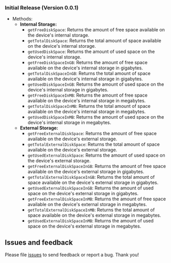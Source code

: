 ### Initial Release (Version 0.0.1)

- Methods:
    - **Internal Storage:**
        - `getFreeDiskSpace`: Returns the amount of free space available on the device's internal storage.
        - `getTotalDiskSpace`: Returns the total amount of space available on the device's internal storage.
        - `getUsedDiskSpace`: Returns the amount of used space on the device's internal storage.
        - `getFreeDiskSpaceInGB`: Returns the amount of free space available on the device's internal storage in gigabytes.
        - `getTotalDiskSpaceInGB`: Returns the total amount of space available on the device's internal storage in gigabytes.
        - `getUsedDiskSpaceInGB`: Returns the amount of used space on the device's internal storage in gigabytes.
        - `getFreeDiskSpaceInMB`: Returns the amount of free space available on the device's internal storage in megabytes.
        - `getTotalDiskSpaceInMB`: Returns the total amount of space available on the device's internal storage in megabytes.
        - `getUsedDiskSpaceInMB`: Returns the amount of used space on the device's internal storage in megabytes.
    - **External Storage:**
        - `getFreeExternalDiskSpace`: Returns the amount of free space available on the device's external storage.
        - `getTotalExternalDiskSpace`: Returns the total amount of space available on the device's external storage.
        - `getUsedExternalDiskSpace`: Returns the amount of used space on the device's external storage.
        - `getFreeExternalDiskSpaceInGB`: Returns the amount of free space available on the device's external storage in gigabytes.
        - `getTotalExternalDiskSpaceInGB`: Returns the total amount of space available on the device's external storage in gigabytes.
        - `getUsedExternalDiskSpaceInGB`: Returns the amount of used space on the device's external storage in gigabytes.
        - `getFreeExternalDiskSpaceInMB`: Returns the amount of free space available on the device's external storage in megabytes.
        - `getTotalExternalDiskSpaceInMB`: Returns the total amount of space available on the device's external storage in megabytes.
        - `getUsedExternalDiskSpaceInMB`: Returns the amount of used space on the device's external storage in megabytes.

## Issues and feedback

Please file [issues](https://github.com/JaberQayad/flutter_storage_info/issues) to send feedback or report a bug. Thank you!
